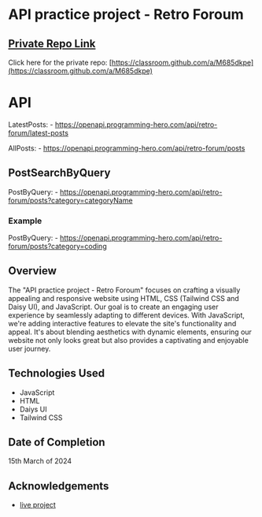 # API practice project - Retro Foroum

## [ Private Repo Link](https://classroom.github.com/a/M685dkpe)

Click here for the private repo: [https://classroom.github.com/a/M685dkpe](https://classroom.github.com/a/M685dkpe)

# API

LatestPosts: - https://openapi.programming-hero.com/api/retro-forum/latest-posts

AllPosts: - https://openapi.programming-hero.com/api/retro-forum/posts

## PostSearchByQuery

PostByQuery: - https://openapi.programming-hero.com/api/retro-forum/posts?category=categoryName

### Example

PostByQuery: - https://openapi.programming-hero.com/api/retro-forum/posts?category=coding

## Overview

The "API practice project - Retro Foroum" focuses on crafting a visually appealing and responsive website using HTML, CSS (Tailwind CSS and Daisy UI), and JavaScript. Our goal is to create an engaging user experience by seamlessly adapting to different devices. With JavaScript, we're adding interactive features to elevate the site's functionality and appeal. It's about blending aesthetics with dynamic elements, ensuring our website not only looks great but also provides a captivating and enjoyable user journey.

## Technologies Used

- JavaScript
- HTML
- Daiys UI
- Tailwind CSS

## Date of Completion

15th March of 2024

## Acknowledgements

- [live project](https://hrhabib07.github.io/retro-forum/)
